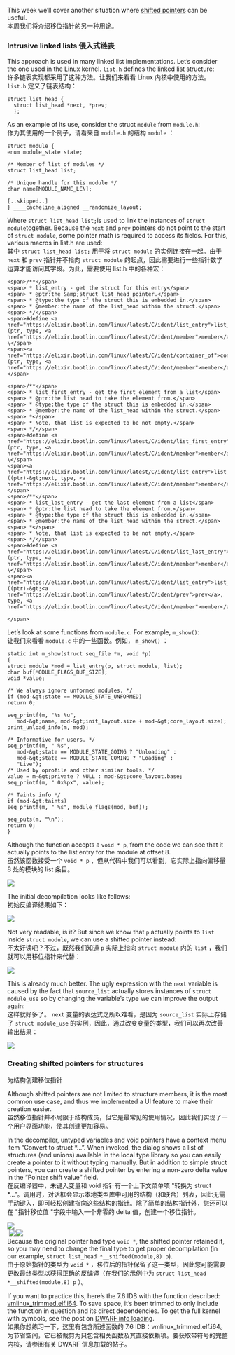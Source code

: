 This week we’ll cover another situation where [shifted pointers](https://hex-rays.com/blog/igors-tip-of-the-week-54-shifted-pointers/) can be useful.  
本周我们将介绍移位指针的另一种用途。

### Intrusive linked lists 侵入式链表

This approach is used in many linked list implementations. Let’s consider the one used in the Linux kernel. `list.h` defines the linked list structure:  
许多链表实现都采用了这种方法。让我们来看看 Linux 内核中使用的方法。 `list.h` 定义了链表结构：

```
struct list_head { 
  struct list_head *next, *prev; 
  };
```

As an example of its use, consider the struct `module` from `module.h`:  
作为其使用的一个例子，请看来自 `module.h` 的结构 `module` ：

```
struct module {
enum module_state state;

/* Member of list of modules */
struct list_head list;

/* Unique handle for this module */
char name[MODULE_NAME_LEN];

[..skipped..]
} ____cacheline_aligned __randomize_layout;
```

Where `struct list_head list;`is used to link the instances of `struct module`together. Because the `next` and `prev` pointers do not point to the start of `struct module`, some pointer math is required to access its fields. For this, various macros in list.h are used:  
其中 `struct list_head list;` 用于将 `struct module` 的实例连接在一起。由于 `next` 和 `prev` 指针并不指向 `struct module` 的起点，因此需要进行一些指针数学运算才能访问其字段。为此，需要使用 list.h 中的各种宏：

```
<span>/**</span>
<span> * list_entry - get the struct for this entry</span>
<span> * @ptr:the &amp;struct list_head pointer.</span>
<span> * @type:the type of the struct this is embedded in.</span>
<span> * @member:the name of the list_head within the struct.</span>
<span> */</span>
<span>#define <a href="https://elixir.bootlin.com/linux/latest/C/ident/list_entry">list_entry</a>(ptr, type, <a href="https://elixir.bootlin.com/linux/latest/C/ident/member">member</a>) \</span>
<span><a href="https://elixir.bootlin.com/linux/latest/C/ident/container_of">container_of</a>(ptr, type, <a href="https://elixir.bootlin.com/linux/latest/C/ident/member">member</a>)</span>
```

```
<span>/**</span>
<span> * list_first_entry - get the first element from a list</span>
<span> * @ptr:the list head to take the element from.</span>
<span> * @type:the type of the struct this is embedded in.</span>
<span> * @member:the name of the list_head within the struct.</span>
<span> *</span>
<span> * Note, that list is expected to be not empty.</span>
<span> */</span>
<span>#define <a href="https://elixir.bootlin.com/linux/latest/C/ident/list_first_entry">list_first_entry</a>(ptr, type, <a href="https://elixir.bootlin.com/linux/latest/C/ident/member">member</a>) \</span>
<span><a href="https://elixir.bootlin.com/linux/latest/C/ident/list_entry">list_entry</a>((ptr)-&gt;next, type, <a href="https://elixir.bootlin.com/linux/latest/C/ident/member">member</a>)</span>
<span>/**</span>
<span> * list_last_entry - get the last element from a list</span>
<span> * @ptr:the list head to take the element from.</span>
<span> * @type:the type of the struct this is embedded in.</span>
<span> * @member:the name of the list_head within the struct.</span>
<span> *</span>
<span> * Note, that list is expected to be not empty.</span>
<span> */</span>
<span>#define <a href="https://elixir.bootlin.com/linux/latest/C/ident/list_last_entry">list_last_entry</a>(ptr, type, <a href="https://elixir.bootlin.com/linux/latest/C/ident/member">member</a>) \</span>
<span><a href="https://elixir.bootlin.com/linux/latest/C/ident/list_entry">list_entry</a>((ptr)-&gt;<a href="https://elixir.bootlin.com/linux/latest/C/ident/prev">prev</a>, type, <a href="https://elixir.bootlin.com/linux/latest/C/ident/member">member</a>)

</span>
```

Let’s look at some functions from `module.c`. For example, `m_show()`:  
让我们来看看 `module.c` 中的一些函数。例如， `m_show()` ：

```
static int m_show(struct seq_file *m, void *p)
{
struct module *mod = list_entry(p, struct module, list);
char buf[MODULE_FLAGS_BUF_SIZE];
void *value;

/* We always ignore unformed modules. */
if (mod-&gt;state == MODULE_STATE_UNFORMED)
return 0;

seq_printf(m, "%s %u",
   mod-&gt;name, mod-&gt;init_layout.size + mod-&gt;core_layout.size);
print_unload_info(m, mod);

/* Informative for users. */
seq_printf(m, " %s",
   mod-&gt;state == MODULE_STATE_GOING ? "Unloading" :
   mod-&gt;state == MODULE_STATE_COMING ? "Loading" :
   "Live");
/* Used by oprofile and other similar tools. */
value = m-&gt;private ? NULL : mod-&gt;core_layout.base;
seq_printf(m, " 0x%px", value);

/* Taints info */
if (mod-&gt;taints)
seq_printf(m, " %s", module_flags(mod, buf));

seq_puts(m, "\n");
return 0;
}
```

Although the function accepts a `void * p`, from the code we can see that it actually points to the list entry for the module at offset 8.  
虽然该函数接受一个 `void * p` ，但从代码中我们可以看到，它实际上指向偏移量 8 处的模块的 list 条目。

![](assets/2021/09/shiftted_module0.png)

The initial decompilation looks like follows:  
初始反编译结果如下：

![](assets/2021/09/shifted_module1.png)

Not very readable, is it? But since we know that `p` actually points to `list` inside `struct module`, we can use a shifted pointer instead:  
不太好读吧？不过，既然我们知道 `p` 实际上指向 `struct module` 内的 `list` ，我们就可以用移位指针来代替：

![](assets/2021/09/shifted_module2.png)

This is already much better. The ugly expression with the `next` variable is caused by the fact that `source_list` actually stores instances of `struct module_use` so by changing the variable’s type we can improve the output again:  
这样就好多了。 `next` 变量的表达式之所以难看，是因为 `source_list` 实际上存储了 `struct module_use` 的实例，因此，通过改变变量的类型，我们可以再次改善输出结果：

![](assets/2021/09/shifted_module3.png)

### Creating shifted pointers for structures  
为结构创建移位指针

Although shifted pointers are not limited to structure members, it is the most common use case, and thus we implemented a UI feature to make their creation easier.  
虽然移位指针并不局限于结构成员，但它是最常见的使用情况，因此我们实现了一个用户界面功能，使其创建更加容易。

In the decompiler, untyped variables and void pointers have a context menu item “Convert to struct *…”. When invoked, the dialog shows a list of structures (and unions) available in the local type library so you can easily create a pointer to it without typing manually. But in addition to simple struct pointers, you can create a shifted pointer by entering a non-zero delta value in the “Pointer shift value” field.  
在反编译器中，未键入变量和 void 指针有一个上下文菜单项 "转换为 struct *..."。调用时，对话框会显示本地类型库中可用的结构（和联合）列表，因此无需手动键入，即可轻松创建指向这些结构的指针。除了简单的结构指针外，您还可以在 "指针移位值 "字段中输入一个非零的 delta 值，创建一个移位指针。

![](assets/2021/09/shiftted_strucptr1.png)  
 ![](assets/2021/09/shiftted_strucptr2-1024x665.png)![](assets/2021/09/shiftted_strucptr3.png)   
Because the original pointer had type `void *`, the shifted pointer retained it, so you may need to change the final type to get proper decompilation (in our example, `struct list_head *__shifted(module,8) p`).  
由于原始指针的类型为 `void *` ，移位后的指针保留了这一类型，因此您可能需要更改最终类型以获得正确的反编译（在我们的示例中为 `struct list_head *__shifted(module,8) p` ）。

If you want to practice this, here’s the 7.6 IDB with the function described: [vmlinux_trimmed.elf.i64](assets/2021/09/vmlinux_trimmed.elf_.i64.zip). To save space, it’s been trimmed to only include the function in question and its direct dependencies. To get the full kernel with symbols, see the post on [DWARF info loading](https://hex-rays.com/blog/igors-tip-of-the-week-55-using-debug-symbols/).  
如果你想练习一下，这里有包含所述函数的 7.6 IDB：vmlinux_trimmed.elf.i64。为节省空间，它已被裁剪为只包含相关函数及其直接依赖项。要获取带符号的完整内核，请参阅有关 DWARF 信息加载的帖子。
